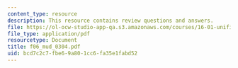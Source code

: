 ```yaml
---
content_type: resource
description: This resource contains review questions and answers.
file: https://ol-ocw-studio-app-qa.s3.amazonaws.com/courses/16-01-unified-engineering-i-ii-iii-iv-fall-2005-spring-2006/bcd7c2c7fbe69a801cc6fa35e1fabd52_f06_mud_0304.pdf
file_type: application/pdf
resourcetype: Document
title: f06_mud_0304.pdf
uid: bcd7c2c7-fbe6-9a80-1cc6-fa35e1fabd52
---
```

